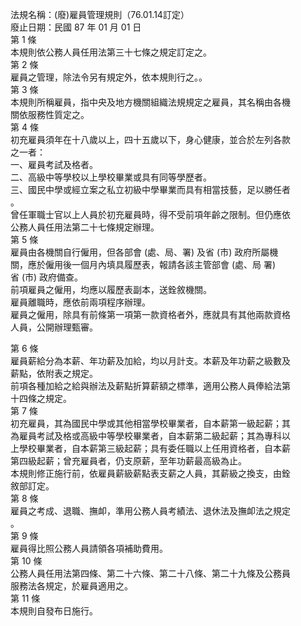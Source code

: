 法規名稱：(廢)雇員管理規則（76.01.14訂定）  
廢止日期：民國 87 年 01 月 01 日  
第 1 條  
本規則依公務人員任用法第三十七條之規定訂定之。  
第 2 條  
雇員之管理，除法令另有規定外，依本規則行之。。  
第 3 條  
本規則所稱雇員，指中央及地方機關組織法規規定之雇員，其名稱由各機  
關依服務性質定之。  
第 4 條  
初充雇員須年在十八歲以上，四十五歲以下，身心健康，並合於左列各款  
之一者：  
一、雇員考試及格者。  
二、高級中等學校以上學校畢業或具有同等學歷者。  
三、國民中學或經立案之私立初級中學畢業而具有相當技藝，足以勝任者  
。  
曾任軍職士官以上人員於初充雇員時，得不受前項年齡之限制。但仍應依  
公務人員任用法第二十七條規定辦理。  
第 5 條  
雇員由各機關自行僱用，但各部會 (處、局、署) 及省 (市) 政府所屬機  
關，應於僱用後一個月內填具履歷表，報請各該主管部會 (處、局 署)  
省 (市) 政府備查。  
前項雇員之僱用，均應以履歷表副本，送銓敘機關。  
雇員離職時，應依前兩項程序辦理。  
雇員之僱用，除具有前條第一項第一款資格者外，應就具有其他兩款資格  
人員，公開辦理甄審。  


第 6 條  
雇員薪給分為本薪、年功薪及加給，均以月計支。本薪及年功薪之級數及  
薪點，依附表之規定。  
前項各種加給之給與辦法及薪點折算薪額之標準，適用公務人員俸給法第  
十四條之規定。  
第 7 條  
初充雇員，其為國民中學或其他相當學校畢業者，自本薪第一級起薪；其  
為雇員考試及格或高級中等學校畢業者，自本薪第二級起薪；其為專科以  
上學校畢業者，自本薪第三級起薪；具有委任職以上任用資格者，自本薪  
第四級起薪；曾充雇員者，仍支原薪，至年功薪最高級為止。  
本規則修正施行前，依雇員薪級薪點表支薪之人員，其薪級之換支，由銓  
敘部訂定。  
第 8 條  
雇員之考成、退職、撫卹，準用公務人員考績法、退休法及撫卹法之規定  
。  
第 9 條  
雇員得比照公務人員請領各項補助費用。  
第 10 條  
公務人員任用法第四條、第二十六條、第二十八條、第二十九條及公務員  
服務法各規定，於雇員適用之。  
第 11 條  
本規則自發布日施行。  



